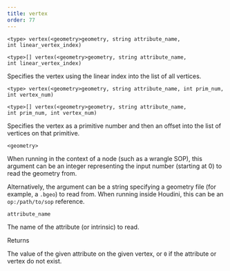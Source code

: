 ```yaml
---
title: vertex
order: 77
---
```

`<type> vertex(<geometry>geometry, string attribute_name, int linear_vertex_index)`

`<type>[] vertex(<geometry>geometry, string attribute_name, int linear_vertex_index)`

Specifies the vertex using the linear index into the list of all vertices.

`<type> vertex(<geometry>geometry, string attribute_name, int prim_num, int vertex_num)`

`<type>[] vertex(<geometry>geometry, string attribute_name, int prim_num, int vertex_num)`

Specifies the vertex as a primitive number and then an offset into the list of vertices on that primitive.

`<geometry>`

When running in the context of a node (such as a wrangle SOP), this argument can be an integer representing the input number (starting at 0) to read the geometry from.

Alternatively, the argument can be a string specifying a geometry file (for example, a `.bgeo`) to read from. When running inside Houdini, this can be an `op:/path/to/sop` reference.

`attribute_name`

The name of the attribute (or intrinsic) to read.

Returns

The value of the given attribute on the given vertex, or `0` if the attribute or vertex do not exist.
